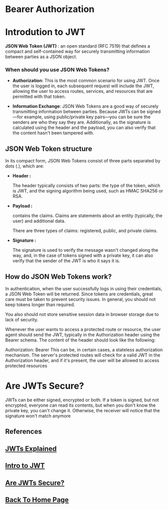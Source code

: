 # Bearer Authorization 

# Introdution to JWT

**JSON Web Token (JWT)** : an open standard (RFC 7519) that defines a compact and self-contained way for securely transmitting information between parties as a JSON object.

### When should you use JSON Web Tokens?

- **Authorization**: This is the most common scenario for using JWT. Once the user is logged in, each subsequent request will include the JWT, allowing the user to access routes, services, and resources that are permitted with that token.

- **Information Exchange**: JSON Web Tokens are a good way of securely transmitting information between parties. Because JWTs can be signed—for example, using public/private key pairs—you can be sure the senders are who they say they are. Additionally, as the signature is calculated using the header and the payload, you can also verify that the content hasn't been tampered with.

## JSON Web Token structure

In its compact form, JSON Web Tokens consist of three parts separated by dots (.), which are:

- **Header :**

  The header typically consists of two parts: the type of the token, which is JWT, and the signing algorithm being used, such as HMAC SHA256 or RSA.

- **Payload :**

  contains the claims. Claims are statements about an entity (typically, the user) and additional data.

  There are three types of claims: registered, public, and private claims.

- **Signature :**

   The signature is used to verify the message wasn't changed along the way, and, in the case of tokens signed with a private key, it can also verify that the sender of the JWT is who it says it is.

## How do JSON Web Tokens work?

In authentication, when the user successfully logs in using their credentials, a JSON Web Token will be returned. Since tokens are credentials, great care must be taken to prevent security issues. In general, you should not keep tokens longer than required.

You also should not store sensitive session data in browser storage due to lack of security.

Whenever the user wants to access a protected route or resource, the user agent should send the JWT, typically in the Authorization header using the Bearer schema. The content of the header should look like the following:

Authorization: Bearer <token>
This can be, in certain cases, a stateless authorization mechanism. The server's protected routes will check for a valid JWT in the Authorization header, and if it's present, the user will be allowed to access protected resources

# Are JWTs Secure?

JWTs can be either signed, encrypted or both. If a token is signed, but not encrypted, everyone can read its contents, but when you don't know the private key, you can't change it. Otherwise, the receiver will notice that the signature won't match anymore

## References

## [JWTs Explained](https://www.youtube.com/watch?v=926mknSW9Lo)

## [Intro to JWT](https://jwt.io/introduction/)

## [Are JWTs Secure?](https://stackoverflow.com/questions/27301557/if-you-can-decode-jwt-how-are-they-secure)


## [Back To Home Page](../../README.md)
